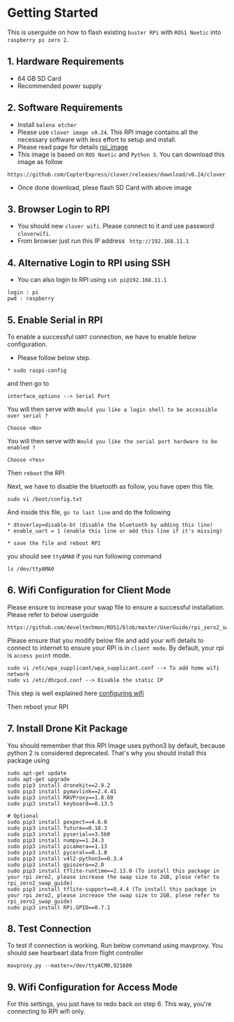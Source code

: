 # Getting Started

This is userguide on how to flash existing `buster RPi` with `ROS1 Noetic` into `raspberry pi zero 2`.

## 1. Hardware Requirements
* 64 GB SD Card
* Recommended power supply

## 2. Software Requirements
* Install `balena etcher` 
* Please use `clover image v0.24`. This RPI image contains all the necessary software with less effort to setup and install.
* Please read page for details [rpi_image](https://clover.coex.tech/en/image.html)
* This image is based on `ROS Noetic` and `Python 3`. You can download this image as follow
```
https://github.com/CopterExpress/clover/releases/download/v0.24/clover_v0.24.img.zip
```
* Once done download, plese flash SD Card with above image


## 3. Browser Login to RPI

* You should new `clover wifi`. Please connect to it and use password `cloverwifi`.
* From browser just run this IP address ` http://192.168.11.1`

## 4. Alternative Login to RPI using SSH

* You can also login to RPI using `ssh pi@192.168.11.1`
```
login : pi
pwd : raspberry
```

## 5. Enable Serial in RPI

To enable a successful `UART` connection, we have to enable below configuration.
* Please follow below step.

```
* sudo raspi-config
```

and then go to
```
interface_options --> Serial Port
```
You will then serve with `Would you like a login shell to be accessible over serial ?`
```
Choose <No>
```

You will then serve with `Would you like the serial port hardware to be enabled ?`
```
Choose <Yes>
```

Then `reboot` the RPI

Next, we have to disable the bluetooth as follow, you have open this file.
```
sudo vi /boot/config.txt 
```

And inside this file, `go to last line` and do the following
```
* dtoverlay=disable-bt (disable the bluetooth by adding this line)
* enable_uart = 1 (enable this line or add this line if it's missing)

* save the file and reboot RPI
```

you should see `ttyAMA0` if you run following command
```
ls /dev/ttyAMA0
```

## 6. Wifi Configuration for Client Mode

Please ensure to increase  your swap file to ensure a successful installation. Please refer to  below userguide
```
https://github.com/develtechmon/ROS1/blob/master/UserGuide/rpi_zero2_swap_guide.md
```

Please ensure that you modify below file and add your wifi details to connect to internet to ensure your
RPI is in `client mode`. By default, your rpi is `access point` mode.
```
sudo vi /etc/wpa_supplicant/wpa_supplicant.conf --> To add home wifi network
sudo vi /etc/dhcpcd.conf --> Disable the static IP
```

This step is well explained here [configuring wifi](https://clover.coex.tech/en/network.html)

Then reboot your RPI

## 7. Install Drone Kit Package

You should remember that this RPI Image uses python3 by default, because python 2 is considered deprecated.
That's why you should install this package using

```
sudo apt-get update
sudo apt-get upgrade
sudo pip3 install dronekit==2.9.2
sudo pip3 install pymavlink==2.4.41
sudo pip3 install MAVProxy==1.8.60
sudo pip3 install keyboard==0.13.5

# Optional
sudo pip3 install pexpect==4.6.0
sudo pip3 install future==0.18.3
sudo pip3 install pyserial==3.5b0
sudo pip3 install numpy==1.24.3
sudo pip3 install picamera==1.13
sudo pip3 install pycoral==0.1.0
sudo pip3 install v4l2-python3==0.3.4
sudo pip3 install gpiozero==2.0
sudo pip3 install tflite-runtime==2.13.0 (To install this package in your rpi zero2, please increase the swap size to 2GB, plese refer to rpi_zero2_swap_guide)
sudo pip3 install tflite-support==0.4.4 (To install this package in your rpi zero2, please increase the swap size to 2GB, plese refer to rpi_zero2_swap_guide)
sudo pip3 install RPi.GPIO==0.7.1
```

## 8. Test Connection

To test if connection is working. Run below command using mavproxy. You should see hearbeart data from flight controller
```
mavproxy.py --master=/dev/ttyACM0,921600
```

## 9.  Wifi Configuration for Access Mode

For this settings, you just have to redo back on step 6. This way, you're connecting to RPI wifi only.



